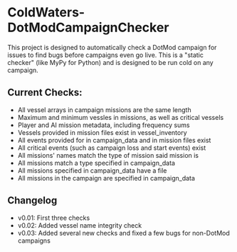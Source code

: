 # ColdWaters-DotModCampaignChecker
This project is designed to automatically check a DotMod campaign for issues to find bugs before campaigns even go live.
This is a "static checker" (like MyPy for Python) and is designed to be run cold on any campaign.

## Current Checks:
- All vessel arrays in campaign missions are the same length
- Maximum and minimum vessles in missions, as well as critical vessels
- Player and AI mission metadata, including frequency sums
- Vessels provided in mission files exist in vessel_inventory
- All events provided for in campaign_data and in mission files exist
- All critical events (such as campaign loss and start events) exist
- All missions' names match the type of mission said mission is
- All missions match a type specified in campaign_data
- All missions specified in campaign_data have a file
- All missions in the campaign are specified in campaign_data

## Changelog
- v0.01: First three checks
- v0.02: Added vessel name integrity check
- v0.03: Added several new checks and fixed a few bugs for non-DotMod campaigns